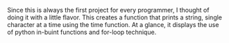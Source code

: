 Since this is always the first project for every programmer, I thought of doing it with a little flavor.
This creates a function that prints a string, single character at a time using the time function. At a glance, it displays the use of python in-buint functions and for-loop technique.